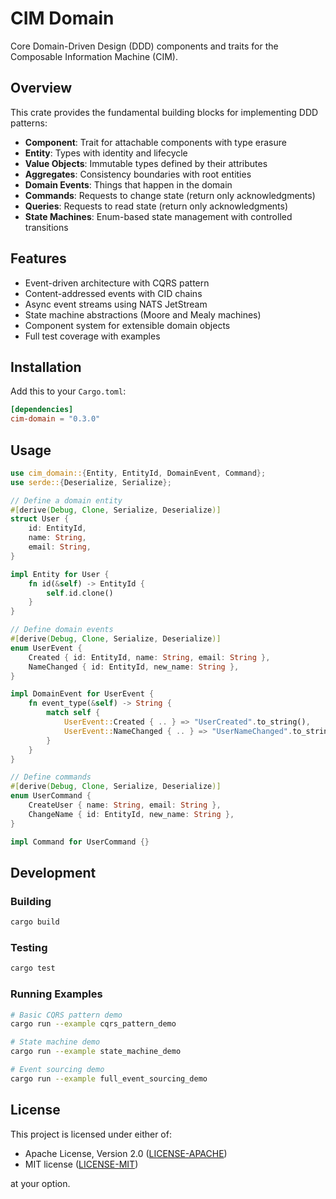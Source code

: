 # CIM Domain

Core Domain-Driven Design (DDD) components and traits for the Composable Information Machine (CIM).

## Overview

This crate provides the fundamental building blocks for implementing DDD patterns:

- **Component**: Trait for attachable components with type erasure
- **Entity**: Types with identity and lifecycle  
- **Value Objects**: Immutable types defined by their attributes
- **Aggregates**: Consistency boundaries with root entities
- **Domain Events**: Things that happen in the domain
- **Commands**: Requests to change state (return only acknowledgments)
- **Queries**: Requests to read state (return only acknowledgments)
- **State Machines**: Enum-based state management with controlled transitions

## Features

- Event-driven architecture with CQRS pattern
- Content-addressed events with CID chains
- Async event streams using NATS JetStream
- State machine abstractions (Moore and Mealy machines)
- Component system for extensible domain objects
- Full test coverage with examples

## Installation

Add this to your `Cargo.toml`:

```toml
[dependencies]
cim-domain = "0.3.0"
```

## Usage

```rust
use cim_domain::{Entity, EntityId, DomainEvent, Command};
use serde::{Deserialize, Serialize};

// Define a domain entity
#[derive(Debug, Clone, Serialize, Deserialize)]
struct User {
    id: EntityId,
    name: String,
    email: String,
}

impl Entity for User {
    fn id(&self) -> EntityId {
        self.id.clone()
    }
}

// Define domain events
#[derive(Debug, Clone, Serialize, Deserialize)]
enum UserEvent {
    Created { id: EntityId, name: String, email: String },
    NameChanged { id: EntityId, new_name: String },
}

impl DomainEvent for UserEvent {
    fn event_type(&self) -> String {
        match self {
            UserEvent::Created { .. } => "UserCreated".to_string(),
            UserEvent::NameChanged { .. } => "UserNameChanged".to_string(),
        }
    }
}

// Define commands
#[derive(Debug, Clone, Serialize, Deserialize)]
enum UserCommand {
    CreateUser { name: String, email: String },
    ChangeName { id: EntityId, new_name: String },
}

impl Command for UserCommand {}
```

## Development

### Building

```bash
cargo build
```

### Testing

```bash
cargo test
```

### Running Examples

```bash
# Basic CQRS pattern demo
cargo run --example cqrs_pattern_demo

# State machine demo
cargo run --example state_machine_demo

# Event sourcing demo
cargo run --example full_event_sourcing_demo
```

## License

This project is licensed under either of:

- Apache License, Version 2.0 ([LICENSE-APACHE](LICENSE-APACHE))
- MIT license ([LICENSE-MIT](LICENSE-MIT))

at your option.